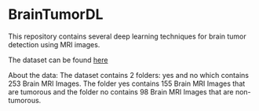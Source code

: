 # BrainTumorDL

This repository contains several deep learning techniques for brain tumor detection using MRI images.

The dataset can be found [here](https://www.kaggle.com/datasets/navoneel/brain-mri-images-for-brain-tumor-detection)

About the data:
The dataset contains 2 folders: yes and no which contains 253 Brain MRI Images. The folder yes contains 155 Brain MRI Images that are tumorous and the folder no contains 98 Brain MRI Images that are non-tumorous.

